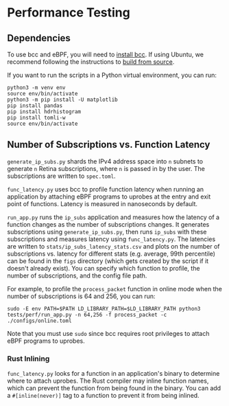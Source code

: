# Performance Testing

## Dependencies
To use bcc and eBPF, you will need to [install bcc](https://github.com/iovisor/bcc/blob/master/INSTALL.md). If using Ubuntu, we recommend following the instructions to [build from source](https://github.com/iovisor/bcc/blob/master/INSTALL.md#ubuntu---source).

If you want to run the scripts in a Python virtual environment, you can run:
```
python3 -m venv env
source env/bin/activate
python3 -m pip install -U matplotlib
pip install pandas
pip install hdrhistogram
pip install tomli-w
source env/bin/activate
```

## Number of Subscriptions vs. Function Latency
`generate_ip_subs.py` shards the IPv4 address space into `n` subnets to generate `n` Retina subscriptions, where `n` is passed in by the user. The subscriptions are written to `spec.toml`.

`func_latency.py` uses bcc to profile function latency when running an application by attaching eBPF programs to uprobes at the entry and exit point of functions. Latency is measured in nanoseconds by default.

`run_app.py` runs the `ip_subs` application and measures how the latency of a function changes as the number of subscriptions changes. It generates subscriptions using `generate_ip_subs.py`, then runs `ip_subs` with these subscriptions and measures latency using `func_latency.py`. The latencies are written to `stats/ip_subs_latency_stats.csv` and plots on the number of subscriptions vs. latency for different stats (e.g. average, 99th percentile) can be found in the `figs` directory (which gets created by the script if it doesn't already exist). You can specify which function to profile, the number of subscriptions, and the config file path.

For example, to profile the `process_packet` function in online mode when the number of subscriptions is 64 and 256, you can run:
```
sudo -E env PATH=$PATH LD_LIBRARY_PATH=$LD_LIBRARY_PATH python3 tests/perf/run_app.py -n 64,256 -f process_packet -c ./configs/online.toml
```
Note that you must use `sudo` since bcc requires root privileges to attach eBPF programs to uprobes.

### Rust Inlining
`func_latency.py` looks for a function in an application's binary to determine where to attach uprobes. The Rust compiler may inline function names, which can prevent the function from being found in the binary. You can add a `#[inline(never)]` tag to a function to prevent it from being inlined.
